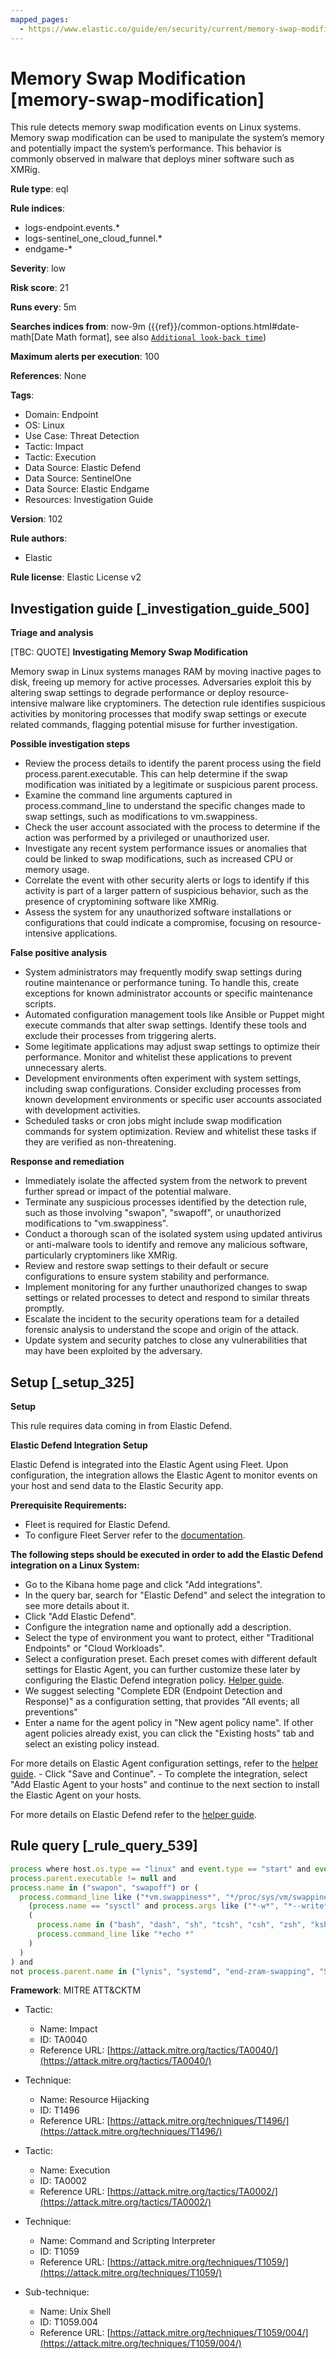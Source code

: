 ```yaml
---
mapped_pages:
  - https://www.elastic.co/guide/en/security/current/memory-swap-modification.html
---
```


# Memory Swap Modification [memory-swap-modification]

This rule detects memory swap modification events on Linux systems. Memory swap modification can be used to manipulate the system’s memory and potentially impact the system’s performance. This behavior is commonly observed in malware that deploys miner software such as XMRig.

**Rule type**: eql

**Rule indices**:

* logs-endpoint.events.*
* logs-sentinel_one_cloud_funnel.*
* endgame-*

**Severity**: low

**Risk score**: 21

**Runs every**: 5m

**Searches indices from**: now-9m ({{ref}}/common-options.html#date-math[Date Math format], see also [`Additional look-back time`](docs-content://solutions/security/detect-and-alert/create-detection-rule.md#rule-schedule))

**Maximum alerts per execution**: 100

**References**: None

**Tags**:

* Domain: Endpoint
* OS: Linux
* Use Case: Threat Detection
* Tactic: Impact
* Tactic: Execution
* Data Source: Elastic Defend
* Data Source: SentinelOne
* Data Source: Elastic Endgame
* Resources: Investigation Guide

**Version**: 102

**Rule authors**:

* Elastic

**Rule license**: Elastic License v2

## Investigation guide [_investigation_guide_500]

**Triage and analysis**

[TBC: QUOTE]
**Investigating Memory Swap Modification**

Memory swap in Linux systems manages RAM by moving inactive pages to disk, freeing up memory for active processes. Adversaries exploit this by altering swap settings to degrade performance or deploy resource-intensive malware like cryptominers. The detection rule identifies suspicious activities by monitoring processes that modify swap settings or execute related commands, flagging potential misuse for further investigation.

**Possible investigation steps**

* Review the process details to identify the parent process using the field process.parent.executable. This can help determine if the swap modification was initiated by a legitimate or suspicious parent process.
* Examine the command line arguments captured in process.command_line to understand the specific changes made to swap settings, such as modifications to vm.swappiness.
* Check the user account associated with the process to determine if the action was performed by a privileged or unauthorized user.
* Investigate any recent system performance issues or anomalies that could be linked to swap modifications, such as increased CPU or memory usage.
* Correlate the event with other security alerts or logs to identify if this activity is part of a larger pattern of suspicious behavior, such as the presence of cryptomining software like XMRig.
* Assess the system for any unauthorized software installations or configurations that could indicate a compromise, focusing on resource-intensive applications.

**False positive analysis**

* System administrators may frequently modify swap settings during routine maintenance or performance tuning. To handle this, create exceptions for known administrator accounts or specific maintenance scripts.
* Automated configuration management tools like Ansible or Puppet might execute commands that alter swap settings. Identify these tools and exclude their processes from triggering alerts.
* Some legitimate applications may adjust swap settings to optimize their performance. Monitor and whitelist these applications to prevent unnecessary alerts.
* Development environments often experiment with system settings, including swap configurations. Consider excluding processes from known development environments or specific user accounts associated with development activities.
* Scheduled tasks or cron jobs might include swap modification commands for system optimization. Review and whitelist these tasks if they are verified as non-threatening.

**Response and remediation**

* Immediately isolate the affected system from the network to prevent further spread or impact of the potential malware.
* Terminate any suspicious processes identified by the detection rule, such as those involving "swapon", "swapoff", or unauthorized modifications to "vm.swappiness".
* Conduct a thorough scan of the isolated system using updated antivirus or anti-malware tools to identify and remove any malicious software, particularly cryptominers like XMRig.
* Review and restore swap settings to their default or secure configurations to ensure system stability and performance.
* Implement monitoring for any further unauthorized changes to swap settings or related processes to detect and respond to similar threats promptly.
* Escalate the incident to the security operations team for a detailed forensic analysis to understand the scope and origin of the attack.
* Update system and security patches to close any vulnerabilities that may have been exploited by the adversary.


## Setup [_setup_325]

**Setup**

This rule requires data coming in from Elastic Defend.

**Elastic Defend Integration Setup**

Elastic Defend is integrated into the Elastic Agent using Fleet. Upon configuration, the integration allows the Elastic Agent to monitor events on your host and send data to the Elastic Security app.

**Prerequisite Requirements:**

* Fleet is required for Elastic Defend.
* To configure Fleet Server refer to the [documentation](docs-content://reference/ingestion-tools/fleet/fleet-server.md).

**The following steps should be executed in order to add the Elastic Defend integration on a Linux System:**

* Go to the Kibana home page and click "Add integrations".
* In the query bar, search for "Elastic Defend" and select the integration to see more details about it.
* Click "Add Elastic Defend".
* Configure the integration name and optionally add a description.
* Select the type of environment you want to protect, either "Traditional Endpoints" or "Cloud Workloads".
* Select a configuration preset. Each preset comes with different default settings for Elastic Agent, you can further customize these later by configuring the Elastic Defend integration policy. [Helper guide](docs-content://solutions/security/configure-elastic-defend/configure-an-integration-policy-for-elastic-defend.md).
* We suggest selecting "Complete EDR (Endpoint Detection and Response)" as a configuration setting, that provides "All events; all preventions"
* Enter a name for the agent policy in "New agent policy name". If other agent policies already exist, you can click the "Existing hosts" tab and select an existing policy instead.

For more details on Elastic Agent configuration settings, refer to the [helper guide](docs-content://reference/ingestion-tools/fleet/agent-policy.md). - Click "Save and Continue". - To complete the integration, select "Add Elastic Agent to your hosts" and continue to the next section to install the Elastic Agent on your hosts.

For more details on Elastic Defend refer to the [helper guide](docs-content://solutions/security/configure-elastic-defend/install-elastic-defend.md).


## Rule query [_rule_query_539]

```js
process where host.os.type == "linux" and event.type == "start" and event.action in ("exec", "exec_event", "start") and
process.parent.executable != null and
process.name in ("swapon", "swapoff") or (
  process.command_line like ("*vm.swappiness*", "*/proc/sys/vm/swappiness*") and (
    (process.name == "sysctl" and process.args like ("*-w*", "*--write*", "*=*")) or
    (
      process.name in ("bash", "dash", "sh", "tcsh", "csh", "zsh", "ksh", "fish") and process.args == "-c" and
      process.command_line like "*echo *"
    )
  )
) and
not process.parent.name in ("lynis", "systemd", "end-zram-swapping", "SyxsenseResponder", "tuned", "platform-python", "timeout")
```

**Framework**: MITRE ATT&CKTM

* Tactic:

    * Name: Impact
    * ID: TA0040
    * Reference URL: [https://attack.mitre.org/tactics/TA0040/](https://attack.mitre.org/tactics/TA0040/)

* Technique:

    * Name: Resource Hijacking
    * ID: T1496
    * Reference URL: [https://attack.mitre.org/techniques/T1496/](https://attack.mitre.org/techniques/T1496/)

* Tactic:

    * Name: Execution
    * ID: TA0002
    * Reference URL: [https://attack.mitre.org/tactics/TA0002/](https://attack.mitre.org/tactics/TA0002/)

* Technique:

    * Name: Command and Scripting Interpreter
    * ID: T1059
    * Reference URL: [https://attack.mitre.org/techniques/T1059/](https://attack.mitre.org/techniques/T1059/)

* Sub-technique:

    * Name: Unix Shell
    * ID: T1059.004
    * Reference URL: [https://attack.mitre.org/techniques/T1059/004/](https://attack.mitre.org/techniques/T1059/004/)



